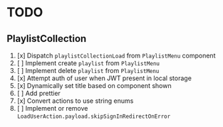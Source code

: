 # TODO

## PlaylistCollection

1. [x] Dispatch `playlistCollectionLoad` from `PlaylistMenu` component
1. [ ] Implement create `playlist` from `PlaylistMenu`
1. [ ] Implement delete `playlist` from `PlaylistMenu`
1. [x] Attempt auth of user when JWT present in local storage
1. [x] Dynamically set title based on component shown
1. [ ] Add prettier
1. [x] Convert actions to use string enums
1. [ ] Implement or remove `LoadUserAction.payload.skipSignInRedirectOnError`
